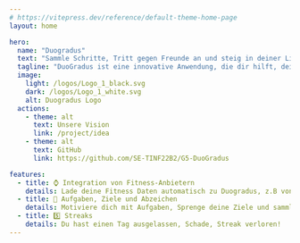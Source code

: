 ```yaml
---
# https://vitepress.dev/reference/default-theme-home-page
layout: home

hero:
  name: "Duogradus"
  text: "Sammle Schritte, Tritt gegen Freunde an und steig in deiner Liga auf!"
  tagline: "DuoGradus ist eine innovative Anwendung, die dir hilft, deine Fitness-Ziele zu erreichen. Dazu bieten wir dir ein innovatives Konzept, welches auf Gamification und Regelmäßigkeit setzt, sodass du dein Ziel auch langfristig erreichen kannst."
  image:
    light: /logos/Logo_1_black.svg
    dark: /logos/Logo_1_white.svg
    alt: Duogradus Logo
  actions:
    - theme: alt
      text: Unsere Vision
      link: /project/idea
    - theme: alt
      text: GitHub
      link: https://github.com/SE-TINF22B2/G5-DuoGradus

features:
  - title: ⌚️ Integration von Fitness-Anbietern
    details: Lade deine Fitness Daten automatisch zu Duogradus, z.B von Fitbit oder Google Health
  - title: 🏅 Aufgaben, Ziele und Abzeichen
    details: Motiviere dich mit Aufgaben, Sprenge deine Ziele und sammle Abzeichen um deinen Fortschritt zu verfolgen
  - title: 5️⃣ Streaks
    details: Du hast einen Tag ausgelassen, Schade, Streak verloren!
---
```

